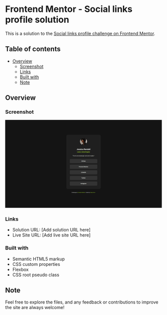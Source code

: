 # Frontend Mentor - Social links profile solution

This is a solution to the [Social links profile challenge on Frontend Mentor](https://www.frontendmentor.io/challenges/social-links-profile-UG32l9m6dQ). 
## Table of contents

- [Overview](#overview)
  - [Screenshot](#screenshot)
  - [Links](#links)
  - [Built with](#built-with)
  - [Note](#note)


## Overview

### Screenshot

![](./Screenshot_12-5-2024_202812_127.0.0.1.jpeg)


### Links

- Solution URL: [Add solution URL here]
- Live Site URL: [Add live site URL here]


### Built with

- Semantic HTML5 markup
- CSS custom properties
- Flexbox
- CSS root pseudo class

## Note
Feel free to explore the files, and any feedback or contributions to improve the site are always welcome!
